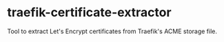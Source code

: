 # traefik-certificate-extractor
Tool to extract Let's Encrypt certificates from Traefik's ACME storage file.
